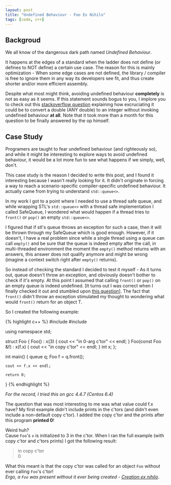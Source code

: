 ```yaml
---
layout: post
title: "Undefined Behaviour - Foo Ex Nihilo"
tags: [code, c++]
---
```


Backgroud
---------

We all know of the dangerous dark path named *Undefined Behaviour*.

It happens at the edges of a standard when the ladder does not define (or defines to NOT define) a
certain use case. The reason for this is mainly optimization - When some edge cases are not defined,
the library / compiler is free to ignore them in any way its developers see fit, and thus create
shorter and/or more efficient assembly.

Despite what most might think, avoiding undefined behaviour **completely** is not as easy as it
seems. If this statement sounds bogus to you, I implore you to check out this
[stackoverflow question](http://goo.gl/Bcqi3y) explaining how excruciating it could be to convert a
double (ANY double) to an integer without invoking undefined behaviour **at all**. Note that it took
more than a month for this question to be finally answered by the op himself.

Case Study
----------

Programers are taught to fear undefined behaviour (and righteously so), and while it might be interesting
to explore ways to avoid undefined behaviour, it would be a lot more fun to see what happens if we
simply, well, don't.

This case study is the reason I decided to write this post, and I found it interesting because I
wasn't really looking for it. It didn't originate in forcing a way to reach a scenario-specific
compiler-specific undefined behaviour. It actually came from trying to understand `std::queue<>`.

In my work I got to a point where I needed to use a thread safe queue, and while wrapping STL's
`std::queue<>` with a thread safe implementation I called SafeQueue, I wondered what would happen if
a thread tries to `front()` or `pop()` an empty `std::queue<>`.

I figured that if stl's queue throws an exception for such a case, then it will be thrown through my
SafeQueue which is good enough. However, if it doesn't, I have a real problem since while a single
thread using a queue can call `empty()` and be sure that the queue is indeed empty after the call,
in multi-threaded environment the moment the `empty()` method returns with an answers, this answer
does not qualify anymore and might be wrong (imagine a context switch right after `empty()`
returns).

So instead of checking the standard I decided to test it myself - As it turns out, queue doesn't
throw an exception, and obviously doesn't bother to check if it's empty. At this point I assumed
that calling `front()` or `pop()` on an empty queue is indeed undefined. [It turns out I was correct
when I finally checked it out and stumbled upon [this question](http://goo.gl/yajFzI)]. The fact
that `front()` didn't throw an exception stimulated my thought to wondering what would `front()`
return for an object T.

So I created the following example:

{% highlight c++ %}
#include <iostream>
#include <queue>

using namespace std;

struct Foo {
    Foo() : x(3) {
        cout << "in 0-arg c'tor" << endl;
    }
    Foo(const Foo &f) : x(f.x) {
        cout << "in copy c'tor" << endl;
    }
    int x;
};

int  main() {
    queue<Foo> q;
    Foo f = q.front();

    cout << f.x << endl;

    return 0;
}
{% endhighlight %}

*For the record, I tried this on gcc 4.4.7 (Centos 6.4)*

The question that was most interesting to me was what value could f.x have? My first example didn't
include prints in the c'tors (and didn't even include a non-default copy c'tor). I added the copy
c'tor and the prints after this program **printed 0**!

Weird huh?<br>
Cause `Foo`'s `x` is initialized to 3 in the c'tor.
When I ran the full example (with copy c'tor and c'tors prints) I got the following result:

>in copy c'tor<br>
>0

What this meant is that the copy c'tor was called for an object `Foo` without ever calling `Foo`'s c'tor!<br>
*Ergo, a `Foo` was present without it ever being created - [Creation ex nihilo](https://en.wikipedia.org/wiki/Ex_nihilo)*.
